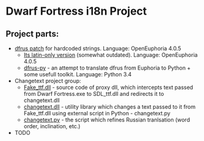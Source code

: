 # Dwarf Fortress i18n Project

## Project parts:

* [dfrus patch](https://bitbucket.org/insolor/dfrus/) for hardcoded strings. Language: OpenEuphoria 4.0.5
  * [Its latin-only version](https://bitbucket.org/dfint/df-i18n) (somewhat outdated). Language: OpenEuphoria 4.0.5
  * [dfrus-py](https://bitbucket.org/dfint/dfrus-py) - an attempt to translate dfrus from Euphoria to Python + some usefull toolkit. Language: Python 3.4
* Changetext project group:
  * [Fake_ttf.dll](https://bitbucket.org/dfint/fake_ttf.dll) - source code of proxy dll, which intercepts text passed from Dwarf Fortress.exe to SDL_ttf.dll and redirects it to changetext.dll
  * [changetext.dll](https://bitbucket.org/dfint/changetextpy) - utility library which changes a text passed to it from Fake_ttf.dll using external script in Python - changetext.py
  * [changetext.py](https://bitbucket.org/dfint/changetextpy_script) - the script which refines Russian tranlsation (word order, inclination, etc.)
* TODO